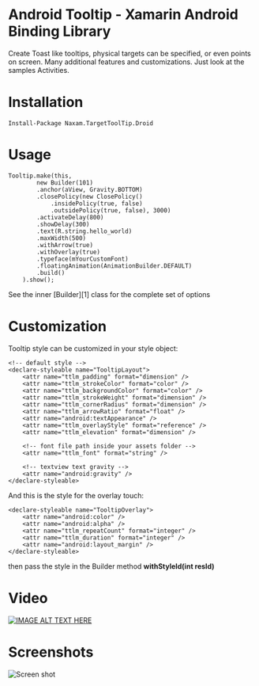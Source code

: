Android Tooltip - Xamarin Android Binding Library
======================

Create Toast like tooltips, physical targets can be specified, or even points on screen.
Many additional features and customizations. Just look at the samples Activities.

Installation
===

	Install-Package Naxam.TargetToolTip.Droid


Usage
===

	Tooltip.make(this,
			new Builder(101)
			.anchor(aView, Gravity.BOTTOM)
			.closePolicy(new ClosePolicy()
			    .insidePolicy(true, false)
			    .outsidePolicy(true, false), 3000)
			.activateDelay(800)
			.showDelay(300)
			.text(R.string.hello_world)
			.maxWidth(500)
			.withArrow(true)
			.withOverlay(true)
			.typeface(mYourCustomFont)
			.floatingAnimation(AnimationBuilder.DEFAULT)
			.build()
		).show();

See the inner [Builder][1] class for the complete set of options

Customization
===

Tooltip style can be customized in your style object:

    <!-- default style -->
    <declare-styleable name="TooltipLayout">
        <attr name="ttlm_padding" format="dimension" />
        <attr name="ttlm_strokeColor" format="color" />
        <attr name="ttlm_backgroundColor" format="color" />
        <attr name="ttlm_strokeWeight" format="dimension" />
        <attr name="ttlm_cornerRadius" format="dimension" />
        <attr name="ttlm_arrowRatio" format="float" />
        <attr name="android:textAppearance" />
        <attr name="ttlm_overlayStyle" format="reference" />
        <attr name="ttlm_elevation" format="dimension" />

        <!-- font file path inside your assets folder -->
        <attr name="ttlm_font" format="string" />

        <!-- textview text gravity -->
        <attr name="android:gravity" />
    </declare-styleable>


And this is the style for the overlay touch:

    <declare-styleable name="TooltipOverlay">
        <attr name="android:color" />
        <attr name="android:alpha" />
        <attr name="ttlm_repeatCount" format="integer" />
        <attr name="ttlm_duration" format="integer" />
        <attr name="android:layout_margin" />
    </declare-styleable>

then pass the style in the Builder method **withStyleId(int resId)**


Video
===
[![IMAGE ALT TEXT HERE](http://img.youtube.com/vi/QitX9bnsnP4/0.jpg)](http://www.youtube.com/watch?v=QitX9bnsnP4)


Screenshots
===
![Screen shot](https://github.com/sephiroth74/android-target-tooltip/raw/master/screenshots/image01.png)
